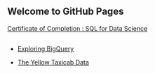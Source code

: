 ## Welcome to GitHub Pages

[Certificate of Completion : SQL for Data Science](https://github.com/ankitbit/Introduction-to-Databases/blob/master/Datacamp_Lectures/Statement%20of%20Accomplishment.pdf)

##

- [Exploring BigQuery](https://console.cloud.google.com/bigquery?utm_source=bqui&utm_medium=link&utm_campaign=classic&project=true-strata-235017&pli=1&page=jobs)

- [The Yellow Taxicab Data](https://bigquery.cloud.google.com/results/true-strata-235017:US.bquijob_3dc3b499_16a030e3349?pli=1)
